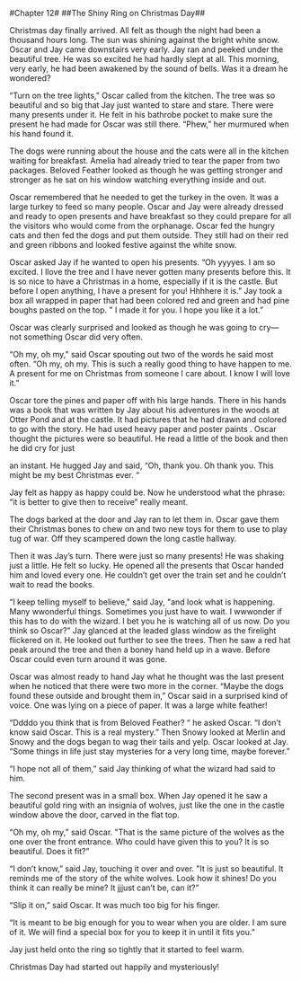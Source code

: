 #Chapter 12#
##The Shiny Ring on Christmas Day##

Christmas day finally arrived. All felt as though the night had been a thousand hours long. The sun was shining against the bright white snow. Oscar and Jay came downstairs very early. Jay ran and peeked under the beautiful tree. He was so excited he had hardly slept at all. This morning, very early, he had been awakened by the sound of bells. Was it a dream he wondered?

“Turn on the tree lights," Oscar called from the kitchen. The tree was so beautiful and so big that Jay just wanted to stare and stare. There were many presents under it. He felt in his bathrobe pocket to make sure the present he had made for Oscar was still there. “Phew,” her murmured when his hand found it.

The dogs were running about the house and the cats were all in the kitchen waiting for breakfast. Amelia had already tried to tear the paper from two packages. Beloved Feather looked as though he was getting stronger and stronger as he sat on his window watching everything inside and out.

Oscar remembered that he needed to get the turkey in the oven. It was a large turkey to feed so many people. Oscar and Jay were already dressed and ready to open presents and have breakfast so they could prepare for all the visitors who would come from the orphanage. Oscar fed the hungry cats and then fed the dogs and put them outside. They still had on their red and green ribbons and looked festive against the white snow.

Oscar asked Jay if he wanted to open his presents. “Oh yyyyes. I am so excited. I llove the tree and I have never gotten many presents before this. It is so nice to have a Christmas in a home, especially if it is the castle. But before I open anything, I have a present for you! Hhhhere it is.” Jay took a box all wrapped in paper that had been colored red and green and had pine boughs pasted on the top. " I made it for you. I hope you like it a lot.”

Oscar was clearly surprised and looked as though he was going to cry— not something Oscar did very often.

“Oh my, oh my," said Oscar spouting out two of the words he said most often. “Oh my, oh my. This is such a really good thing to have happen to me. A present for me on Christmas from someone I care about. I know I will love it.”

Oscar tore the pines and paper off with his large hands. There in his hands was a book that was written by Jay about his adventures in the woods at Otter Pond and at the castle. It had pictures that he had drawn and colored to go with the story. He had used heavy paper and poster paints . Oscar thought the pictures were so beautiful. He read a little of the book and then he did cry for just

an instant. He hugged Jay and said, “Oh, thank you. Oh thank you. This might be my best Christmas ever. “

Jay felt as happy as happy could be. Now he understood what the phrase: “it is better to give then to receive” really meant.

The dogs barked at the door and Jay ran to let them in. Oscar gave them their Christmas bones to chew on and two new toys for them to use to play tug of war. Off they scampered down the long castle hallway.

Then it was Jay’s turn. There were just so many presents! He was shaking just a little. He felt so lucky. He opened all the presents that Oscar handed him and loved every one. He couldn’t get over the train set and he couldn’t wait to read the books.

“I keep telling myself to believe," said Jay, "and look what is happening. Many wwonderful things. Sometimes you just have to wait. I wwwonder if this has to do with the wizard. I bet you he is watching all of us now. Do you think so Oscar?” Jay glanced at the leaded glass window as the firelight flickered on it. He looked out further to see the trees. Then he saw a red hat peak around the tree and then a boney hand held up in a wave. Before Oscar could even turn around it was gone.

Oscar was almost ready to hand Jay what he thought was the last present when he noticed that there were two more in the corner. “Maybe the dogs found these outside and brought them in,” Oscar said in a surprised kind of voice. One was lying on a piece of paper. It was a large white feather!

“Ddddo you think that is from Beloved Feather? “ he asked Oscar. “I don’t know said Oscar. This is a real mystery.” Then Snowy looked at Merlin and Snowy and the dogs began to wag their tails and yelp. Oscar looked at Jay. “Some things in life just stay mysteries for a very long time, maybe forever.”

“I hope not all of them,” said Jay thinking of what the wizard had said to him.

The second present was in a small box. When Jay opened it he saw a beautiful gold ring with an insignia of wolves, just like the one in the castle window above the door, carved in the flat top.

“Oh my, oh my,” said Oscar. "That is the same picture of the wolves as the one over the front entrance. Who could have given this to you? It is so beautiful. Does it fit?”

“I don’t know,” said Jay, touching it over and over. "It is just so beautiful. It reminds me of the story of the white wolves. Look how it shines! Do you think it can really be mine? It jjjust can’t be, can it?”

“Slip it on,” said Oscar. It was much too big for his finger.

“It is meant to be big enough for you to wear when you are older. I am sure of it. We will find a special box for you to keep it in until it fits you.”

Jay just held onto the ring so tightly that it started to feel warm.

Christmas Day had started out happily and mysteriously!
